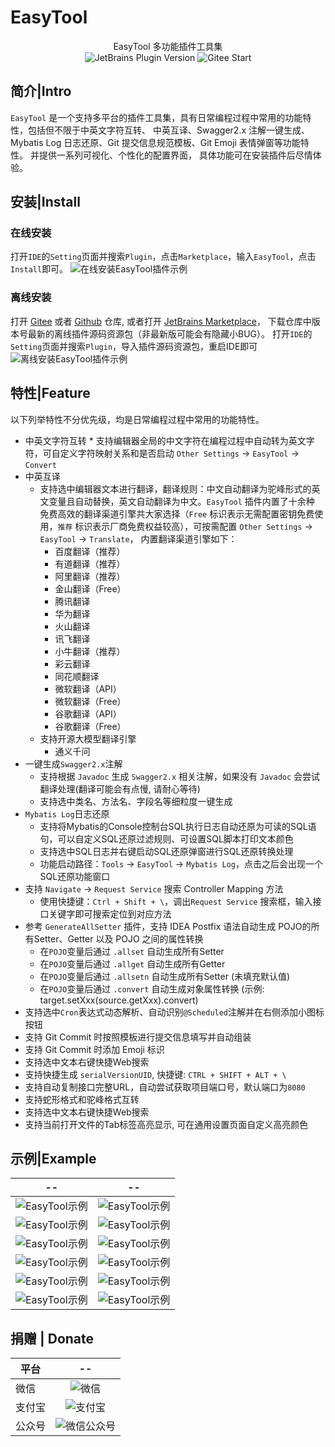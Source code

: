# EasyTool
<div style="text-align: center;"> EasyTool 多功能插件工具集</div>
<div style="text-align: center;">
    <img src="https://img.shields.io/jetbrains/plugin/v/21589" alt="JetBrains Plugin Version" />
    <img src="https://gitee.com/milubin/easy-tool-plugin/badge/star.svg" alt="Gitee Start" />
</div>

## 简介|Intro

`EasyTool` 是一个支持多平台的插件工具集，具有日常编程过程中常用的功能特性，包括但不限于中英文字符互转、
中英互译、Swagger2.x 注解一键生成、Mybatis Log 日志还原、Git 提交信息规范模板、Git Emoji 表情弹窗等功能特性。
并提供一系列可视化、个性化的配置界面，
具体功能可在安装插件后尽情体验。

## 安装|Install

### 在线安装

打开`IDE`的`Setting`页面并搜索`Plugin`，点击`Marketplace`，输入`EasyTool`，点击`Install`即可。
![在线安装EasyTool插件示例](https://s11.ax1x.com/2024/01/27/pFn7p9J.png)

### 离线安装

打开 [Gitee](https://gitee.com/milubin/easy-tool-plugin)
或者 [Github](https://github.com/java-horse/EasyTool-Plugin) 仓库,
或者打开 [JetBrains Marketplace](https://plugins.jetbrains.com/plugin/21589-easytool/)，
下载仓库中版本号最新的离线插件源码资源包（非最新版可能会有隐藏小BUG）。
打开`IDE`的`Setting`页面并搜索`Plugin`，导入插件源码资源包，重启IDE即可
![离线安装EasyTool插件示例](https://s11.ax1x.com/2024/01/27/pFn7Fnx.png)

## 特性|Feature

以下列举特性不分优先级，均是日常编程过程中常用的功能特性。

* 中英文字符互转
    *
  支持编辑器全局的中文字符在编程过程中自动转为英文字符，可自定义字符映射关系和是否启动 `Other Settings` -> `EasyTool` -> `Convert`
* 中英互译
    * 支持选中编辑器文本进行翻译，翻译规则：中文自动翻译为驼峰形式的英文变量且自动替换，英文自动翻译为中文。`EasyTool`
      插件内置了十余种
      免费高效的翻译渠道引擎共大家选择（`Free`
      标识表示无需配置密钥免费使用，`推荐`
      标识表示厂商免费权益较高），可按需配置 `Other Settings` -> `EasyTool` -> `Translate`，
      内置翻译渠道引擎如下：
        * 百度翻译（推荐）
        * 有道翻译（推荐）
        * 阿里翻译（推荐）
        * 金山翻译（Free）
        * 腾讯翻译
        * 华为翻译
        * 火山翻译
        * 讯飞翻译
        * 小牛翻译（推荐）
        * 彩云翻译
        * 同花顺翻译
        * 微软翻译（API）
        * 微软翻译（Free）
        * 谷歌翻译（API）
        * 谷歌翻译（Free）
    * 支持开源大模型翻译引擎
        * 通义千问
* 一键生成`Swagger2.x`注解
    * 支持根据 `Javadoc` 生成 `Swagger2.x` 相关注解，如果没有 `Javadoc` 会尝试翻译处理(翻译可能会有点慢, 请耐心等待)
    * 支持选中类名、方法名、字段名等细粒度一键生成
* `Mybatis Log`日志还原
    * 支持将Mybatis的Console控制台SQL执行日志自动还原为可读的SQL语句，可以自定义SQL还原过滤规则、可设置SQL脚本打印文本颜色
    * 支持选中SQL日志并右键启动SQL还原弹窗进行SQL还原转换处理
    * 功能启动路径：`Tools` -> `EasyTool` -> `Mybatis Log`，点击之后会出现一个SQL还原功能窗口
* 支持 `Navigate` -> `Request Service` 搜索 Controller Mapping 方法
    * 使用快捷键：`Ctrl + Shift + \`，调出`Request Service` 搜索框，输入接口关键字即可搜索定位到对应方法
* 参考 `GenerateAllSetter` 插件，支持 IDEA Postfix 语法自动生成 POJO的所有Setter、Getter 以及 POJO 之间的属性转换
    * 在`POJO`变量后通过 `.allset` 自动生成所有Setter
    * 在`POJO`变量后通过 `.allget` 自动生成所有Getter
    * 在`POJO`变量后通过 `.allsetn` 自动生成所有Setter (未填充默认值)
    * 在`POJO`变量后通过 `.convert` 自动生成对象属性转换 (示例: target.setXxx(source.getXxx).convert)
* 支持选中`Cron`表达式动态解析、自动识别`@Scheduled`注解并在右侧添加小图标按钮
* 支持 Git Commit 时按照模板进行提交信息填写并自动组装
* 支持 Git Commit 时添加 Emoji 标识
* 支持选中文本右键快捷Web搜索
* 支持快捷生成 `serialVersionUID`, 快捷键: `CTRL + SHIFT + ALT + \`
* 支持自动复制接口完整URL，自动尝试获取项目端口号，默认端口为`8080`
* 支持蛇形格式和驼峰格式互转
* 支持选中文本右键快捷Web搜索
* 支持当前打开文件的Tab标签高亮显示, 可在通用设置页面自定义高亮颜色

## 示例|Example

| --                                                                |                                --                                 |
|-------------------------------------------------------------------|:-----------------------------------------------------------------:|
| ![EasyTool示例](https://s11.ax1x.com/2024/02/01/pFMJRqf.md.png)     |   ![EasyTool示例](https://s11.ax1x.com/2024/02/01/pFMJfZ8.md.png)   |
| ![EasyTool示例](https://s11.ax1x.com/2024/02/01/pFMJ2sP.md.png)     |   ![EasyTool示例](https://s11.ax1x.com/2024/02/01/pFMJgMt.md.png)   |
| ![EasyTool示例](https://s11.ax1x.com/2024/02/01/pFMJ6xI.md.png)     | ![EasyTool示例](https://s2.loli.net/2024/02/01/GtbruVxFQlL4jzd.png) |
| ![EasyTool示例](https://s2.loli.net/2024/02/01/XO9g2hSnkbwWAqa.png) | ![EasyTool示例](https://s2.loli.net/2024/02/01/wJuaboTyjLrZilY.png) |
| ![EasyTool示例](https://s2.loli.net/2024/02/01/mzQrMeI3VuPnJjS.png) | ![EasyTool示例](https://s2.loli.net/2024/02/01/o9H7siMe5AfjpKh.png) |
| ![EasyTool示例](https://s2.loli.net/2024/02/01/m6fPA9DBwv5Kx21.png) | ![EasyTool示例](https://s2.loli.net/2024/02/01/1mXHVLv9ciBfsEO.png) |

## 捐赠 | Donate

| 平台  |                          --                           |
|-----|:-----------------------------------------------------:|
| 微信  |  ![微信](https://s11.ax1x.com/2024/02/01/pFMJ0aD.png)   |
| 支付宝 |  ![支付宝](https://s11.ax1x.com/2024/02/01/pFMJwVO.png)  |
| 公众号 | ![微信公众号](https://s11.ax1x.com/2024/02/01/pFMJaqK.jpg) |



